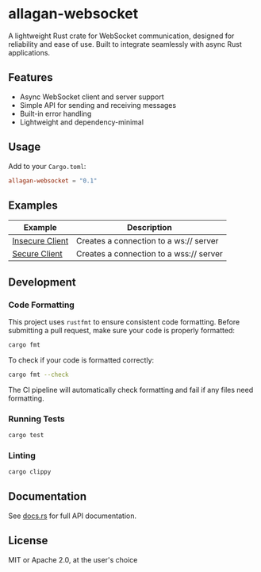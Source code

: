 # allagan-websocket

A lightweight Rust crate for WebSocket communication, designed for reliability and ease of use. Built to integrate seamlessly with async Rust applications.

## Features

- Async WebSocket client and server support
- Simple API for sending and receiving messages
- Built-in error handling
- Lightweight and dependency-minimal

## Usage

Add to your `Cargo.toml`:

```toml
allagan-websocket = "0.1"
```

## Examples

| Example                                          | Description                             |
| ------------------------------------------------ | --------------------------------------  |
| [Insecure Client](./examples/insecure_client.rs) | Creates a connection to a ws:// server  |
| [Secure Client](./examples/secure_client.rs)     | Creates a connection to a wss:// server |

## Development

### Code Formatting

This project uses `rustfmt` to ensure consistent code formatting. Before submitting a pull request, make sure your code is properly formatted:

```bash
cargo fmt
```

To check if your code is formatted correctly:

```bash
cargo fmt --check
```

The CI pipeline will automatically check formatting and fail if any files need formatting.

### Running Tests

```bash
cargo test
```

### Linting

```bash
cargo clippy
```

## Documentation

See [docs.rs](https://docs.rs/allagan-websocket) for full API documentation.

## License

MIT or Apache 2.0, at the user's choice